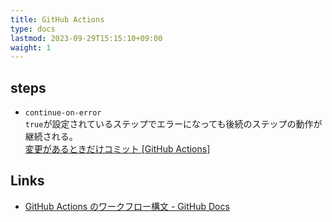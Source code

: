 ```yaml
---
title: GitHub Actions
type: docs
lastmod: 2023-09-29T15:15:10+09:00
waight: 1
---
```


## steps

- `continue-on-error`  
  `true`が設定されているステップでエラーになっても後続のステップの動作が継続される。  
  [変更があるときだけコミット [GitHub Actions]](https://zenn.dev/snowcait/articles/903d86d668fcb7)

## Links

- [GitHub Actions のワークフロー構文 - GitHub Docs](https://docs.github.com/ja/actions/using-workflows/workflow-syntax-for-github-actions)
